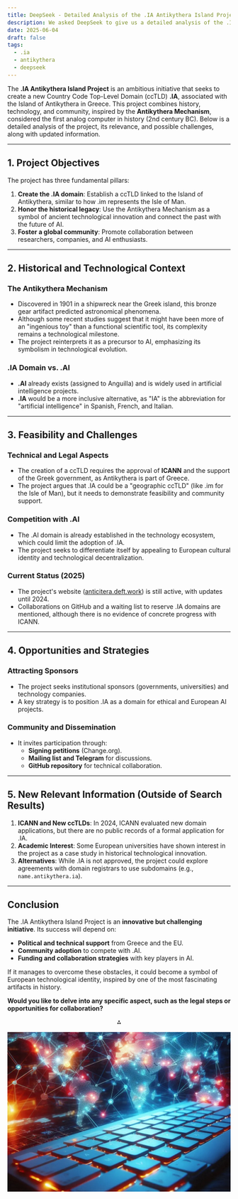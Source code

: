 ```yaml
---
title: DeepSeek - Detailed Analysis of the .IA Antikythera Island Project.
description: We asked DeepSeek to give us a detailed analysis of the .IA Antikythera Island Project.
date: 2025-06-04
draft: false
tags:
  - .ia
  - antikythera
  - deepseek
---
```


The **.IA Antikythera Island Project** is an ambitious initiative that seeks to create a new Country Code Top-Level Domain (ccTLD) **.IA**, associated with the Island of Antikythera in Greece. This project combines history, technology, and community, inspired by the **Antikythera Mechanism**, considered the first analog computer in history (2nd century BC). Below is a detailed analysis of the project, its relevance, and possible challenges, along with updated information.

---

## **1. Project Objectives**
The project has three fundamental pillars:
1. **Create the .IA domain**: Establish a ccTLD linked to the Island of Antikythera, similar to how .im represents the Isle of Man.
2. **Honor the historical legacy**: Use the Antikythera Mechanism as a symbol of ancient technological innovation and connect the past with the future of AI.
3. **Foster a global community**: Promote collaboration between researchers, companies, and AI enthusiasts.

---

## **2. Historical and Technological Context**
### **The Antikythera Mechanism**
- Discovered in 1901 in a shipwreck near the Greek island, this bronze gear artifact predicted astronomical phenomena.
- Although some recent studies suggest that it might have been more of an "ingenious toy" than a functional scientific tool, its complexity remains a technological milestone.
- The project reinterprets it as a precursor to AI, emphasizing its symbolism in technological evolution.

### **.IA Domain vs. .AI**
- **.AI** already exists (assigned to Anguilla) and is widely used in artificial intelligence projects.
- **.IA** would be a more inclusive alternative, as "IA" is the abbreviation for "artificial intelligence" in Spanish, French, and Italian.

---

## **3. Feasibility and Challenges**
### **Technical and Legal Aspects**
- The creation of a ccTLD requires the approval of **ICANN** and the support of the Greek government, as Antikythera is part of Greece.
- The project argues that .IA could be a "geographic ccTLD" (like .im for the Isle of Man), but it needs to demonstrate feasibility and community support.

### **Competition with .AI**
- The .AI domain is already established in the technology ecosystem, which could limit the adoption of .IA.
- The project seeks to differentiate itself by appealing to European cultural identity and technological decentralization.

### **Current Status (2025)**
- The project's website ([anticitera.deft.work](https://anticitera.deft.work)) is still active, with updates until 2024.
- Collaborations on GitHub and a waiting list to reserve .IA domains are mentioned, although there is no evidence of concrete progress with ICANN.

---

## **4. Opportunities and Strategies**
### **Attracting Sponsors**
- The project seeks institutional sponsors (governments, universities) and technology companies.
- A key strategy is to position .IA as a domain for ethical and European AI projects.

### **Community and Dissemination**
- It invites participation through:
  - **Signing petitions** (Change.org).
  - **Mailing list and Telegram** for discussions.
  - **GitHub repository** for technical collaboration.

---

## **5. New Relevant Information (Outside of Search Results)**
1. **ICANN and New ccTLDs**: In 2024, ICANN evaluated new domain applications, but there are no public records of a formal application for .IA.
2. **Academic Interest**: Some European universities have shown interest in the project as a case study in historical technological innovation.
3. **Alternatives**: While .IA is not approved, the project could explore agreements with domain registrars to use subdomains (e.g., `name.antikythera.ia`).

---

## **Conclusion**
The .IA Antikythera Island Project is an **innovative but challenging initiative**. Its success will depend on:
- **Political and technical support** from Greece and the EU.
- **Community adoption** to compete with .AI.
- **Funding and collaboration strategies** with key players in AI.

If it manages to overcome these obstacles, it could become a symbol of European technological identity, inspired by one of the most fascinating artifacts in history.

**Would you like to delve into any specific aspect, such as the legal steps or opportunities for collaboration?**

<div style="text-align: center">⁂</div>

![A red backlit computer keyboard, with a world map in the background showing interconnected colored nodes.](/img/TecladoyPaises.webp)
